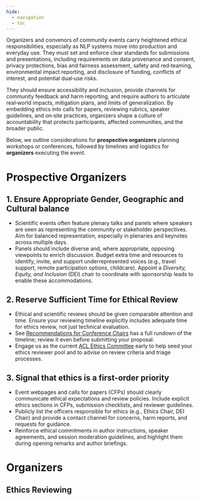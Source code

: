 ```yaml
---
hide:
  - navigation
  - toc
---
```

Organizers and convenors of community events carry heightened ethical responsibilities, especially as NLP systems move into production and everyday use. They must set and enforce clear standards for submissions and presentations, including requirements on data provenance and consent, privacy protections, bias and fairness assessment, safety and red‑teaming, environmental impact reporting, and disclosure of funding, conflicts of interest, and potential dual‑use risks. 

They should ensure accessibility and inclusion, provide channels for community feedback and harm reporting, and require authors to articulate real‑world impacts, mitigation plans, and limits of generalization. By embedding ethics into calls for papers, reviewing rubrics, speaker guidelines, and on‑site practices, organizers shape a culture of accountability that protects participants, affected communities, and the broader public.

Below, we outline considerations for **prospective organizers** planning workshops or conferences, followed by timelines and logistics for **organizers** executing the event.

# Prospective Organizers 

## 1. Ensure Appropriate Gender, Geographic and Cultural balance

* Scientific events often feature plenary talks and panels where speakers are seen as representing the community or stakeholder perspectives. Aim for balanced representation, especially in plenaries and keynotes across multiple days.
* Panels should include diverse and, where appropriate, opposing viewpoints to enrich discussion.
Budget extra time and resources to identify, invite, and support underrepresented voices (e.g., travel support, remote participation options, childcare). Appoint a *Diversity, Equity, and Inclusion* (DEI) chair to coordinate with sponsorship leads to enable these accommodations.

## 2. Reserve Sufficient Time for Ethical Review
* Ethical and scientific reviews should be given comparable attention and time. Ensure your reviewing timeline explicitly includes adequate time for ethics review, not just technical evaluation.
* See [Recommendations for Conference Chairs](../resources/ethical-review-recommendations/index.md#2-recommendations-for-conference-chairs) has a full rundown of the timeline; review it even before submitting your proposal. 
* Engage us as the current [ACL Ethics Committee](../../committee/) early to help seed your ethics reviewer pool and to advise on review criteria and triage processes.

## 3. Signal that ethics is a first-order priority
* Event webpages and calls for papers (CFPs) should clearly communicate ethical expectations and review policies. Include explicit ethics sections in CFPs, submission checklists, and reviewer guidelines.
* Publicly list the officers responsible for ethics (e.g., Ethics Chair, DEI Chair) and provide a contact channel for concerns, harm reports, and requests for guidance.
* Reinforce ethical commitments in author instructions, speaker agreements, and session moderation guidelines, and highlight them during opening remarks and author briefings.

# Organizers

## Ethics Reviewing

## 
